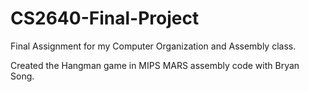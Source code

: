# CS2640-Final-Project

Final Assignment for my Computer Organization and Assembly class.

Created the Hangman game in MIPS MARS assembly code with Bryan Song.
